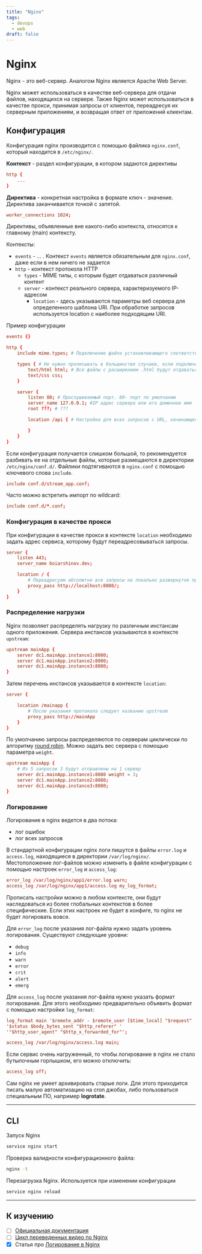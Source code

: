 ```yaml
---
title: "Nginx"
tags:
  - devops
  - web
draft: false
---
```


# Nginx

Nginx - это веб-сервер.
Аналогом Nginx является Apache Web Server.

Nginx может использоваться в качестве веб-сервера для отдачи файлов, находящихся на сервере. Также Nginx может использоваться в качестве прокси, принимая запросы от клиентов, переадресуя их серверным приложениям, и возвращая ответ от приложений клиентам.

## Конфигурация

Конфигурация nginx производится с помощью файлика `nginx.conf`, который находится в `/etc/nginx/`.

**Контекст** - раздел конфигурации, в котором задаются директивы
```conf
http {
    ...
}
```

**Директива** - конкретная настройка в формате ключ - значение. Директива заканчивается точкой с запятой.
```conf
worker_connections 1024;
```

Директивы, объявленные вне какого-либо контекста, относятся к главному (main) контексту.

Контексты:
- `events` - ... . Контекст `events` является обязательным для `nginx.conf`, даже если в нем ничего не задается
- `http` - контекст протокола HTTP
  - `types` - MIME типы, с которым будет отдаваться различный контент
  - `server` - контекст реального сервера, характеризуемого IP-адресом
    - `location` - здесь указываются параметры веб сервера для определенного шаблона URI. При обработке запросов используется location с наиболее подходящим URI.

Пример конфигурации
```conf
events {}

http {
    include mime.types; # Подключение файла устанавливающего соответствие расширений файлов отдаваемым mime типам

    types { # Не нужно прописывать в большинстве случаев, если подключен файл mime.types
        text/html html; # Все файлы с расширением .html будут отдаваться с MIME типом text/html
        text/css css;
    }

    server {
        listen 80; # Прослушиваемый порт. 80- порт по умолчанию
        server_name 127.0.0.1; #IP адрес сервера или его доменное имя
        root ???; # ???

        location /api { # Настройки для всех запросов с URL, начинающегося с /api.

        }
    }
}
```

Если конфигурация получается слишком большой, то рекомендуется разбивать ее на отдельные файлы, которые размещаются в директории `/etc/nginx/conf.d/`.
Файлики подтягиваются в `nginx.conf` с помощью ключевого слова `include`.
```conf
include conf.d/stream_app.conf;
```

Часто можно встретить импорт по wildcard:
```conf
include conf.d/*.conf;
```

### Конфигурация в качестве прокси

При конфигурации в качестве прокси в контексте `location` необходимо задать адрес сервиса, которому будут переадресовываться запросы.
```conf
server {
    listen 443;
    server_name boiarshinov.dev;

    location / {
        # Переадресуем абсолютно все запросы на локально развернутое приложение, слушающее порт 8080
        proxy_pass http://localhost:8080/;
    }
}
```

### Распределение нагрузки

Nginx позволяет распределять нагрузку по различным инстансам одного приложения.
Сервера инстансов указываются в контексте `upstream`:
```conf
upstream mainApp {
    server dc1.mainApp.instance1:8080;
    server dc1.mainApp.instance2:8080;
    server dc1.mainApp.instance3:8080;
}
```

Затем перечень инстансов указывается в контексте `location`:
```conf
server {

    location /mainapp {
        # После указания протокола следует название upstream
        proxy_pass http://mainApp
    }
}
```

По умолчанию запросы распределяются по серверам циклически по алгоритму [round robin](../algorithms/round_robin.md).
Можно задать вес сервера с помощью параметра `weight`.
```conf
upstream mainApp {
    # Из 5 запросов 3 будут отправлены на 1 сервер
    server dc1.mainApp.instance1:8080 weight = 3;
    server dc1.mainApp.instance2:8080;
    server dc1.mainApp.instance3:8080;
}
```

### Логирование
Логирование в nginx ведется в два потока:
- лог ошибок
- лог всех запросов

В стандартной конфигурации nginx логи пишутся в файлы `error.log` и `access.log`, находящиеся в директории `/var/log/nginx/`.
Местоположение лог-файлов можно изменить в файле конфигурации с помощью настроек `error_log` и `access_log`:
```conf
error_log /var/log/nginx/app1/error.log warn;
access_log /var/log/nginx/app1/access.log my_log_format;
```
Прописать настройки можно в любом контексте, они будут наследоваться из более глобальных контекстов в более специфические.
Если этих настроек не будет в конфиге, то nginx не будет логировать вовсе.

Для `error_log` после указания лог-файла нужно задать уровень логирования.
Существуют следующие уровни:
- `debug`
- `info`
- `warn`
- `error`
- `crit`
- `alert`
- `emerg`

Для `access_log` после указания лог-файла нужно указать формат логирования.
Для этого необходимо предварительно объявить формат с помощью настройки `log_format`:
```conf
log_format main '$remote_addr - $remote_user [$time_local] "$request" '
'$status $body_bytes_sent "$http_referer" '
'"$http_user_agent" "$http_x_forwarded_for"';

access_log /var/log/nginx/access.log main;
```

Если сервис очень нагруженный, то чтобы логирование в nginx не стало бутылочным горлышком, его можно отключить:
```conf
access_log off;
```

Сам nginx не умеет архивировать старые логи. 
Для этого приходится писать малую автоматизацию на cron джобах, либо пользоваться специальным ПО, например **logrotate**.


---
## CLI

Запуск Nginx
```sh
service nginx start
```

Проверка валидности конфигурационного файла:
```sh
nginx -t
```

Перезагрузка Nginx. Используется при изменении конфигурации
```sh
service nginx reload
```


---
## К изучению
- [ ] [Официальная документация](https://nginx.org/ru/docs/)
- [ ] [Цикл переведенных видео по Nginx](https://www.youtube.com/playlist?list=PLhgRAQ8BwWFa7ulOkX0qi5UfVizGD_-Rc)
- [X] Статья про [Логирование в Nginx](https://linuxhint.com/enable-debug-logs-nginx/)